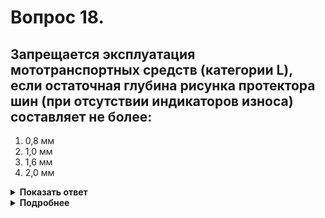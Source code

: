 # Вопрос 18.

## Запрещается эксплуатация мототранспортных средств (категории L), если остаточная глубина рисунка протектора шин (при отсутствии индикаторов износа) составляет не более:

1. 0,8 мм
2. 1,0 мм
3. 1,6 мм
4. 2,0 мм

<details>
<summary><b>Показать ответ</b></summary>
Правильный ответ: 1
</details>
<details>
<summary><b>Подробнее</b></summary>
Для мототранспортных средств, относящихся к ТС категорий L, остаточная глубина рисунка протектора шин (при отсутствии индикаторов износа), должна быть не более 0,8 мм
(«Перечень неисправностей» п. 5.4)
</details>